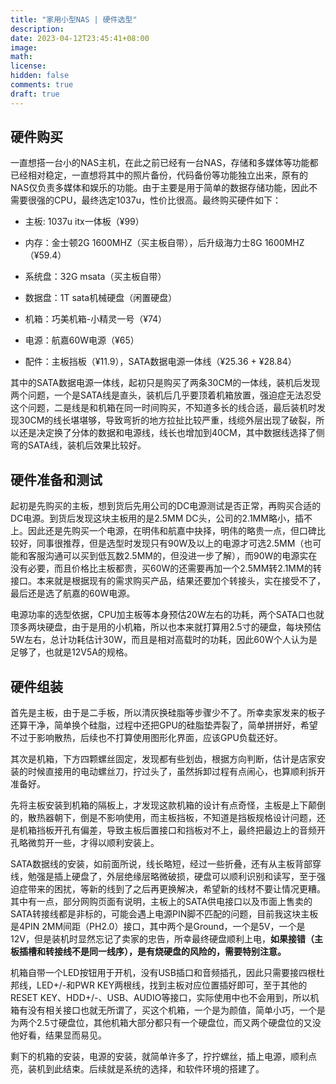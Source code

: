 ```yaml
---
title: "家用小型NAS | 硬件选型"
description: 
date: 2023-04-12T23:45:41+08:00
image: 
math: 
license: 
hidden: false
comments: true
draft: true
---
```

## 硬件购买

一直想搭一台小的NAS主机，在此之前已经有一台NAS，存储和多媒体等功能都已经相对稳定，一直想将其中的照片备份，代码备份等功能独立出来，原有的NAS仅负责多媒体和娱乐的功能。由于主要是用于简单的数据存储功能，因此不需要很强的CPU，最终选定1037u，性价比很高。最终购买硬件如下：

- 主板: 1037u itx一体板（¥99）

- 内存：金士顿2G 1600MHZ（买主板自带），后升级海力士8G 1600MHZ（¥59.4）

- 系统盘：32G msata（买主板自带）

- 数据盘：1T sata机械硬盘（闲置硬盘）

- 机箱：巧美机箱-小精灵一号（¥74）

- 电源：航嘉60W电源（¥65）

- 配件：主板挡板（¥11.9），SATA数据电源一体线（¥25.36 + ¥28.84）

其中的SATA数据电源一体线，起初只是购买了两条30CM的一体线，装机后发现两个问题，一个是SATA线是直头，装机后几乎要顶着机箱放置，强迫症无法忍受这个问题，二是线是和机箱在同一时间购买，不知道多长的线合适，最后装机时发现30CM的线长堪堪够，导致弯折的地方拉扯比较严重，线缆外层出现了破裂，所以还是决定换了分体的数据和电源线，线长也增加到40CM，其中数据线选择了侧弯的SATA线，装机后效果比较好。

## 硬件准备和测试

起初是先购买的主板，想到货后先用公司的DC电源测试是否正常，再购买合适的DC电源。到货后发现这块主板用的是2.5MM DC头，公司的2.1MM略小，插不上。因此还是先购买一个电源，在明伟和航嘉中抉择，明伟的略贵一点，但口碑比较好，同事很推荐，但是选型时发现只有90W及以上的电源才可选2.5MM（也可能和客服沟通可以买到低瓦数2.5MM的，但没进一步了解），而90W的电源实在没有必要，而且价格比主板都贵，买60W的还需要再加一个2.5MM转2.1MM的转接口。本来就是根据现有的需求购买产品，结果还要加个转接头，实在接受不了，最后还是选了航嘉的60W电源。

电源功率的选型依据，CPU加主板等本身预估20W左右的功耗，两个SATA口也就顶多两块硬盘，由于是用的小机箱，所以也本来就打算用2.5寸的硬盘，每块预估5W左右，总计功耗估计30W，而且是相对高载时的功耗，因此60W个人认为是足够了，也就是12V5A的规格。

## 硬件组装

首先是主板，由于是二手板，所以清灰换硅脂等步骤少不了。所幸卖家发来的板子还算干净，简单换个硅脂，过程中还把GPU的硅脂垫弄裂了，简单拼拼好，希望不过于影响散热，后续也不打算使用图形化界面，应该GPU负载还好。

其次是机箱，下方四颗螺丝固定，发现都有些划齿，根据方向判断，估计是店家安装的时候直接用的电动螺丝刀，拧过头了，虽然拆卸过程有点闹心，也算顺利拆开准备好。

先将主板安装到机箱的隔板上，才发现这款机箱的设计有点奇怪，主板是上下颠倒的，散热器朝下，倒是不影响使用，而主板挡板，不知道是挡板规格设计问题，还是机箱挡板开孔有偏差，导致主板后置接口和挡板对不上，最终把最边上的音频开孔略微剪开一些，才得以顺利安装上。

SATA数据线的安装，如前面所说，线长略短，经过一些折叠，还有从主板背部穿线，勉强是插上硬盘了，外层绝缘层略微破损，硬盘可以顺利识别和读写，至于强迫症带来的困扰，等新的线到了之后再更换解决，希望新的线材不要让情况更糟。其中有一点，部分网购页面有说明，主板上的SATA供电接口以及市面上售卖的SATA转接线都是非标的，可能会遇上电源PIN脚不匹配的问题，目前我这块主板是4PIN 2MM间距（PH2.0）接口，其中两个是Ground，一个是5V，一个是12V，但是装机时显然忘记了卖家的忠告，所幸最终硬盘顺利上电，**如果接错（主板插槽和转接线不是同一线序），是有烧硬盘的风险的，需要特别注意。**

机箱自带一个LED按钮用于开机，没有USB插口和音频插孔，因此只需要接四根杜邦线，LED+/-和PWR KEY两根线，找到主板对应位置插好即可，至于其他的RESET KEY、HDD+/-、USB、AUDIO等接口，实际使用中也不会用到，所以机箱有没有相关接口也就无所谓了，买这个机箱，一个是为颜值，简单小巧，一个是为两个2.5寸硬盘位，其他机箱大部分都只有一个硬盘位，而又两个硬盘位的又没他好看，结果显而易见。

剩下的机箱的安装，电源的安装，就简单许多了，拧拧螺丝，插上电源，顺利点亮，装机到此结束。后续就是系统的选择，和软件环境的搭建了。
